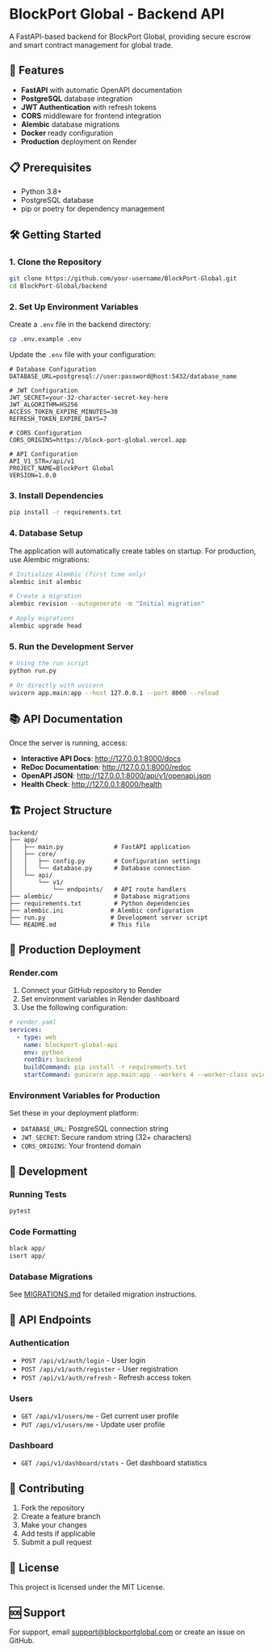 # BlockPort Global - Backend API

A FastAPI-based backend for BlockPort Global, providing secure escrow and smart contract management for global trade.

## 🚀 Features

- **FastAPI** with automatic OpenAPI documentation
- **PostgreSQL** database integration
- **JWT Authentication** with refresh tokens
- **CORS** middleware for frontend integration
- **Alembic** database migrations
- **Docker** ready configuration
- **Production** deployment on Render

## 📋 Prerequisites

- Python 3.8+
- PostgreSQL database
- pip or poetry for dependency management

## 🛠️ Getting Started

### 1. Clone the Repository

```bash
git clone https://github.com/your-username/BlockPort-Global.git
cd BlockPort-Global/backend
```

### 2. Set Up Environment Variables

Create a `.env` file in the backend directory:

```bash
cp .env.example .env
```

Update the `.env` file with your configuration:

```env
# Database Configuration
DATABASE_URL=postgresql://user:password@host:5432/database_name

# JWT Configuration
JWT_SECRET=your-32-character-secret-key-here
JWT_ALGORITHM=HS256
ACCESS_TOKEN_EXPIRE_MINUTES=30
REFRESH_TOKEN_EXPIRE_DAYS=7

# CORS Configuration
CORS_ORIGINS=https://block-port-global.vercel.app

# API Configuration
API_V1_STR=/api/v1
PROJECT_NAME=BlockPort Global
VERSION=1.0.0
```

### 3. Install Dependencies

```bash
pip install -r requirements.txt
```

### 4. Database Setup

The application will automatically create tables on startup. For production, use Alembic migrations:

```bash
# Initialize Alembic (first time only)
alembic init alembic

# Create a migration
alembic revision --autogenerate -m "Initial migration"

# Apply migrations
alembic upgrade head
```

### 5. Run the Development Server

```bash
# Using the run script
python run.py

# Or directly with uvicorn
uvicorn app.main:app --host 127.0.0.1 --port 8000 --reload
```

## 📚 API Documentation

Once the server is running, access:

- **Interactive API Docs**: http://127.0.0.1:8000/docs
- **ReDoc Documentation**: http://127.0.0.1:8000/redoc
- **OpenAPI JSON**: http://127.0.0.1:8000/api/v1/openapi.json
- **Health Check**: http://127.0.0.1:8000/health

## 🏗️ Project Structure

```
backend/
├── app/
│   ├── main.py              # FastAPI application
│   ├── core/
│   │   ├── config.py        # Configuration settings
│   │   └── database.py      # Database connection
│   └── api/
│       └── v1/
│           └── endpoints/   # API route handlers
├── alembic/                 # Database migrations
├── requirements.txt         # Python dependencies
├── alembic.ini             # Alembic configuration
├── run.py                  # Development server script
└── README.md               # This file
```

## 🚀 Production Deployment

### Render.com

1. Connect your GitHub repository to Render
2. Set environment variables in Render dashboard
3. Use the following configuration:

```yaml
# render.yaml
services:
  - type: web
    name: blockport-global-api
    env: python
    rootDir: backend
    buildCommand: pip install -r requirements.txt
    startCommand: gunicorn app.main:app --workers 4 --worker-class uvicorn.workers.UvicornWorker --bind 0.0.0.0:$PORT
```

### Environment Variables for Production

Set these in your deployment platform:

- `DATABASE_URL`: PostgreSQL connection string
- `JWT_SECRET`: Secure random string (32+ characters)
- `CORS_ORIGINS`: Your frontend domain

## 🔧 Development

### Running Tests

```bash
pytest
```

### Code Formatting

```bash
black app/
isort app/
```

### Database Migrations

See [MIGRATIONS.md](../MIGRATIONS.md) for detailed migration instructions.

## 📝 API Endpoints

### Authentication

- `POST /api/v1/auth/login` - User login
- `POST /api/v1/auth/register` - User registration
- `POST /api/v1/auth/refresh` - Refresh access token

### Users

- `GET /api/v1/users/me` - Get current user profile
- `PUT /api/v1/users/me` - Update user profile

### Dashboard

- `GET /api/v1/dashboard/stats` - Get dashboard statistics

## 🤝 Contributing

1. Fork the repository
2. Create a feature branch
3. Make your changes
4. Add tests if applicable
5. Submit a pull request

## 📄 License

This project is licensed under the MIT License.

## 🆘 Support

For support, email support@blockportglobal.com or create an issue on GitHub.
